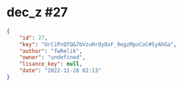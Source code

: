 
# dec_z #27
                
```JSON
{
    "id": 27,
    "key": "UrCiPnQfQ&7bVzuHrOyDxF_9egzMpoCoC#5yAhGa",
    "author": "fwRelik",
    "owner": "undefined",
    "lisance_key": null,
    "date": "2022-11-28 02:13"
}
```
    
